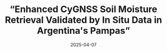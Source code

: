 ---
layout: default
title: “Enhanced CyGNSS Soil Moisture Retrieval Validated by In Situ Data in Argentina's Pampas”
authors: F. Grings, A. Leszczuk, E. Hildt, D. Lorán, J. Arellana, et. al.
journal: Journal of Applied Remote Sensing, vol. 19, Issue 2, Art no. 024502 
modal-id: Grings-04-2025
year: 2025
date: 2025-04-07
publication-date: April 2025
img: 2025-04-07.png
thumbnail: 2025-04-07-thumbnail.png
alt: image-alt
client-url: https://doi.org/10.48550/arXiv.1706.03762
asbtract: "In recent years, in addition to the traditional uses of forest plantations, there has been an interest in their capacity to capture and fix carbon in their structures, acting as greenhouse gas sinks. The Global Ecosystem Dynamics Investigation (GEDI) project features a light detection and ranging sensor aimed at quantifying the distribution of biomass and carbon in woody vegetation worldwide. Although the GEDI level 4A product (L4A) generates aboveground biomass density (AGBD) estimates on a global scale using semi-empirical relationships between the energy reflected at a given height (rh metric) and AGBD, its forest segmentation is coarse and presents limitations at a local scale, which can result in less accurate estimates. We evaluated the accuracy of GEDI L4A AGBD estimates and in situ AGBD data obtained from forest inventories. The analysis of the relationship between in situ AGBD and GEDI L4A product AGBD estimates shows that, although the correlation is generally good, some plots exhibit high variability in GEDI AGBD values despite having intermediate values of in situ AGBD [root mean squared error (RMSE) = 89.1 Mg/h]. Moreover, we found that these underestimations are associated with low values of rh<sub>50</sub>. In particular, these low values of rh$_{50}$ (related to large AGBD RMSE errors) were not related to thinned/non-thinned forests but were related to understory conditions (less error for the “very dense” understories). Then, we explored landcover misassignment; as the Pinus sp. plantations correspond to implanted North American evergreen needleleaf forests (ENFs), we reconstructed the L4A product for this region and South America, using the corresponding expressions to estimate AGBD. The results show an improvement in the overall correlation and a reduction in errors, with RMSE reducing to 68.4 Mg/h for South American ENF and 64.2 Mg/h for North American ENF. Finally, we discuss ways to improve AGBD estimations (or flag wrong ones) using all available values of the rh curve."

---